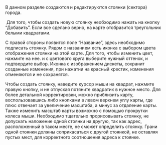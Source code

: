 В данном разделе создаются и редактируются стоянки (сектора) города. 

 Для того, чтобы создать новую стоянку необходимо нажать на кнопку “Добавить”. Если все сделано верно, на карте отобразится треугольник белыми квадратами.

С правой стороны появится поле “Название”, здесь необходимо подписать стоянку. Рядом с названием есть иконка с выбором цвета отображения стоянки на этой карте. Для того, чтобы изменить цвет, нажмите на нее. и с цветового круга выберите нужный оттенок, и подтвердите выбор. Иконка с изображением дискеты, сохранит созданные изменения, при нажатии на красный крестик, изменения отменяются и не сохранятся.

Чтобы создать стоянку, наведите курсор мыши на квадрат, нажмите правую кнопку, и не отпуская потяните квадратик в нужное место. Для более детальной корректировки, можно приблизить карту, воспользовавшись либо кнопками в левом верхнем углу карты, где плюс отвечает за увеличение масштаба, а минус за отдаление карты. Также изменить масштаб карты возможно с помощью прокрутки колеса мыши. Необходимо тщательно прорисовывать стоянку, не допускать наложение одной стоянки на другую, так как адрес, расположенный в таком месте, не сможет определить стоянку. Грани одной стоянки должны соприкасаться с другой стоянкой, не оставляя пустых мест, для корректного соотношения адреса к стоянке.